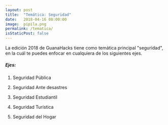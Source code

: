 ```yaml
---
layout: post
title:  "Temática: Seguridad"
date:   2018-04-16 08:00:00
image:  pipila.png
permalink: /tematica/
isStaticPost: false
---
```


La edición 2018 de GuanaHacks tiene como temática principal "seguridad", en la cuál te puedes enfocar en cualquiera de los siguientes ejes.

##### Ejes:

1. Seguridad Pública

2. Seguridad Ante desastres

3. Seguridad Estudiantil

4. Seguridad Turística

5. Seguridad del Hogar

